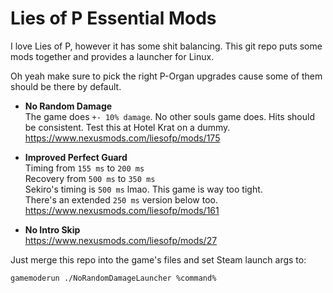 # Lies of P Essential Mods

I love Lies of P, however it has some shit balancing. This git repo puts some mods together and provides a launcher for Linux.

Oh yeah make sure to pick the right P-Organ upgrades cause some of them should be there by default.

-   **No Random Damage**<br />
    The game does `+- 10% damage`. No other souls game does. Hits should be consistent. Test this at Hotel Krat on a dummy.<br />
    https://www.nexusmods.com/liesofp/mods/175

-   **Improved Perfect Guard**<br />
    Timing from `155 ms` to `200 ms`<br />
    Recovery from `500 ms` to `350 ms`<br />
    Sekiro's timing is `500 ms` lmao. This game is way too tight.<br />
    There's an extended `250 ms` version below too.<br />
    https://www.nexusmods.com/liesofp/mods/161

-   **No Intro Skip**<br />
    https://www.nexusmods.com/liesofp/mods/27

Just merge this repo into the game's files and set Steam launch args to:

```bash
gamemoderun ./NoRandomDamageLauncher %command%
```
